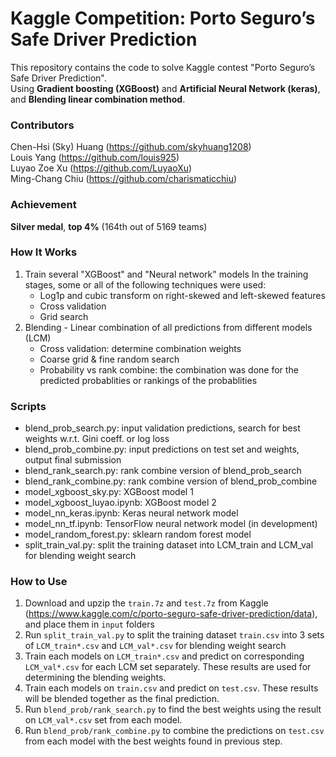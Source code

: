 # Kaggle Competition: Porto Seguro’s Safe Driver Prediction #
This repository contains the code to solve Kaggle contest "Porto Seguro’s Safe Driver Prediction".  
Using **Gradient boosting (XGBoost)** and **Artificial Neural Network (keras)**,  
and **Blending linear combination method**.

### Contributors ###
Chen-Hsi (Sky) Huang (https://github.com/skyhuang1208)   
Louis Yang (https://github.com/louis925)  
Luyao Zoe Xu (https://github.com/LuyaoXu)   
Ming-Chang Chiu (https://github.com/charismaticchiu)

### Achievement ###
**Silver medal**, **top 4%** (164th out of 5169 teams) 

### How It Works ###
1. Train several "XGBoost" and "Neural network" models
    In the training stages, some or all of the following techniques were used:
    - Log1p and cubic transform on right-skewed and left-skewed features
    - Cross validation
    - Grid search
2. Blending - Linear combination of all predictions from different models (LCM)
    - Cross validation: determine combination weights
    - Coarse grid & fine random search
    - Probability vs rank combine: the combination was done for the predicted probablities or rankings of the probablities

### Scripts ###
- blend_prob_search.py: input validation predictions, search for best weights w.r.t. Gini coeff. or log loss
- blend_prob_combine.py: input predictions on test set and weights, output final submission
- blend_rank_search.py: rank combine version of blend_prob_search
- blend_rank_combine.py: rank combine version of blend_prob_combine
- model_xgboost_sky.py: XGBoost model 1
- model_xgboost_luyao.ipynb: XGBoost model 2
- model_nn_keras.ipynb: Keras neural network model
- model_nn_tf.ipynb: TensorFlow neural network model (in development)
- model_random_forest.py: sklearn random forest model
- split_train_val.py: split the training dataset into LCM_train and LCM_val for blending weight search

### How to Use ###
1. Download and upzip the `train.7z` and `test.7z` from Kaggle (https://www.kaggle.com/c/porto-seguro-safe-driver-prediction/data), and place them in `input` folders
2. Run `split_train_val.py` to split the training dataset `train.csv` into 3 sets of `LCM_train*.csv` and `LCM_val*.csv` for blending weight search
3. Train each models on `LCM_train*.csv` and predict on corresponding `LCM_val*.csv` for each LCM set separately. These results are used for determining the blending weights.
4. Train each models on `train.csv` and predict on `test.csv`. These results will be blended together as the final prediction.
5. Run `blend_prob/rank_search.py` to find the best weights using the result on `LCM_val*.csv` set from each model.
6. Run `blend_prob/rank_combine.py` to combine the predictions on `test.csv` from each model with the best weights found in previous step.
